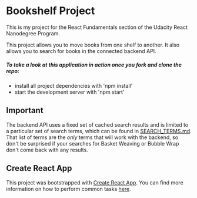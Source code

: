 # Bookshelf Project

This is my project for the React Fundamentals section of the Udacity React Nanodegree Program.

This project allows you to move books from one shelf to another. It also allows you to search for books in the connected backend API.

##### To take a look at this application in action once you fork and clone the repo:

* install all project dependencies with 'npm install'
* start the development server with 'npm start'



## Important
The backend API uses a fixed set of cached search results and is limited to a particular set of search terms, which can be found in [SEARCH_TERMS.md](SEARCH_TERMS.md). That list of terms are the _only_ terms that will work with the backend, so don't be surprised if your searches for Basket Weaving or Bubble Wrap don't come back with any results.

## Create React App

This project was bootstrapped with [Create React App](https://github.com/facebookincubator/create-react-app). You can find more information on how to perform common tasks [here](https://github.com/facebookincubator/create-react-app/blob/master/packages/react-scripts/template/README.md).